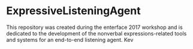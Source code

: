 # ExpressiveListeningAgent
This repository was created during the enterface 2017 workshop and is dedicated to the development of the nonverbal expressions-related tools and systems for an end-to-end listening agent.
Kev
